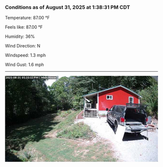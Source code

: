 ### Conditions as of August 31, 2025 at 1:38:31 PM CDT 

Temperature: 87.00 &deg;F

Feels like: 87.00 &deg;F

Humidity: 36%

Wind Direction: N

Windspeed: 1.3 mph

Wind Gust: 1.6 mph

---

<img src="./images/latest.jpeg"/>

